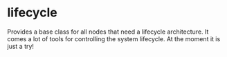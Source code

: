 # lifecycle
Provides a base class for all nodes that need a lifecycle architecture. It comes a lot of tools for controlling the system lifecycle. At the moment it is just a try!
